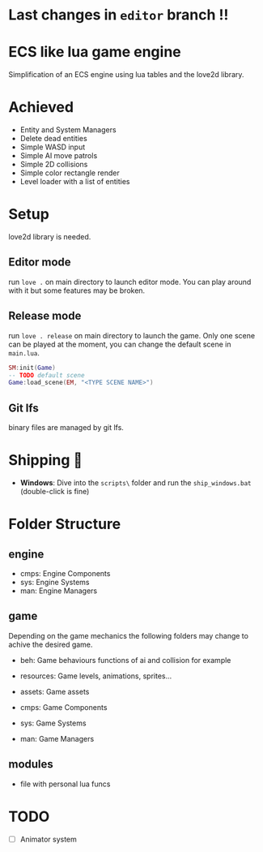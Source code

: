 
# Last changes in `editor` branch !!

# ECS like lua game engine

Simplification of an ECS engine using lua tables and the love2d library.

# Achieved

- Entity and System Managers
- Delete dead entities
- Simple WASD input
- Simple AI move patrols
- Simple 2D collisions
- Simple color rectangle render 
- Level loader with a list of entities

# Setup

love2d library is needed.

## Editor mode

run `love .` on main directory to launch editor mode.
You can play around with it but some features may be broken.

## Release mode

run `love . release` on main directory to launch the game.
Only one scene can be played at the moment, you can change the default scene in `main.lua`.

```lua
SM:init(Game)
-- TODO default scene
Game:load_scene(EM, "<TYPE SCENE NAME>")
```

## Git lfs

binary files are managed by git lfs.


# Shipping 🚢

- **Windows**: Dive into the `scripts\` folder and run the `ship_windows.bat` (double-click is fine) 

# Folder Structure

## engine  

- cmps: Engine Components
- sys: Engine Systems
- man: Engine Managers

## game

Depending on the game mechanics the following folders may change to achive the desired game.

- beh: Game behaviours functions of ai and collision for example
- resources: Game levels, animations, sprites...
- assets: Game assets

- cmps: Game Components
- sys: Game Systems
- man: Game Managers

## modules 

- file with personal lua funcs

# TODO

- [ ] Animator system
